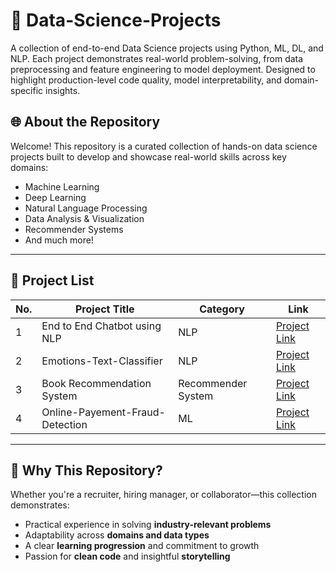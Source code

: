 # 🚀 Data-Science-Projects
A collection of end-to-end Data Science projects using Python, ML, DL, and NLP. Each project demonstrates real-world problem-solving, from data preprocessing and feature engineering to model deployment. Designed to highlight production-level code quality, model interpretability, and domain-specific insights.

## 🌐 About the Repository

Welcome! This repository is a curated collection of hands-on data science projects built to develop and showcase real-world skills across key domains:

- Machine Learning
- Deep Learning
- Natural Language Processing
- Data Analysis & Visualization
- Recommender Systems
- And much more!

---

## 📂 Project List

| No. | Project Title | Category | Link |
|-----|---------------|----------|------|
| 1   | End to End Chatbot using NLP | NLP | [Project Link](https://github.com/tejaschorge/Data-Science-Projects/tree/main/End%20to%20End%20Chatbot%20using%20NLP) |
| 2   | Emotions-Text-Classifier | NLP | [Project Link](./Emotions-Text-Classifier) |
| 3   | Book Recommendation System | Recommender System | [Project Link](./Book-Recommendation-System) |
| 4   | Online-Payement-Fraud-Detection | ML | [Project Link](./Online-Payment-Fraud-Detection) |

---

## 💼 Why This Repository?

Whether you're a recruiter, hiring manager, or collaborator—this collection demonstrates:

- Practical experience in solving **industry-relevant problems**
- Adaptability across **domains and data types**
- A clear **learning progression** and commitment to growth
- Passion for **clean code** and insightful **storytelling**
